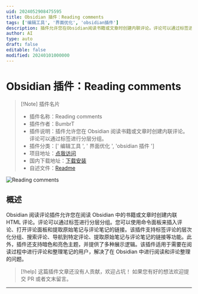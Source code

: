 ```yaml
---
uid: 2024052908475595
title: Obsidian 插件：Reading comments
tags: ['编辑工具', '界面优化', 'obsidian插件']
description: 插件允许您在Obsidian阅读书籍或文章时创建内联评论。评论可以通过标签进行分层分组。
author: AI
type: auto
draft: false
editable: false
modified: 20240101000000
---
```


# Obsidian 插件：Reading comments

> [!Note] 插件名片
> - 插件名称：Reading comments
> - 插件作者：BumbrT
> - 插件说明：插件允许您在 Obsidian 阅读书籍或文章时创建内联评论。评论可以通过标签进行分层分组。
> - 插件分类：[' 编辑工具 ', ' 界面优化 ', 'obsidian 插件 ']
> - 项目地址：[点我访问](https://github.com/BumbrT/obsidian-reading-comments)
> - 国内下载地址：[下载安装](https://pkmer.cn/products/plugin/pluginMarket/?reading-comments)
> - 自述文件：[Readme](https://ghproxy.net/https://raw.githubusercontent.com/BumbrT/obsidian-reading-comments/master/README.md)

![Reading comments](https://cdn.pkmer.cn/covers/reading-comments.gif!pkmer)

## 概述

Obsidian 阅读评论插件允许您在阅读 Obsidian 中的书籍或文章时创建内联 HTML 评论。评论可以通过标签进行分层分组。您可以使用命令面板来插入评论、打开评论面板和提取原始笔记与评论笔记的链接。该插件支持标签评论的层次化分组、搜索评论、导航到特定评论、提取原始笔记与评论笔记的链接等功能。此外，插件还支持暗色和亮色主题，并提供了多种展示逻辑。该插件适用于需要在阅读过程中进行评论和整理笔记的用户，解决了在 Obsidian 中进行阅读和评论整理的问题。

> [!help]
> 这篇插件文章还没有人贡献，欢迎占坑！
> 如果您有好的想法欢迎提交 PR 或者文末留言。

---



